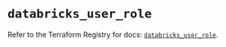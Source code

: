 # `databricks_user_role`

Refer to the Terraform Registry for docs: [`databricks_user_role`](https://registry.terraform.io/providers/databricks/databricks/1.36.0/docs/resources/user_role).
